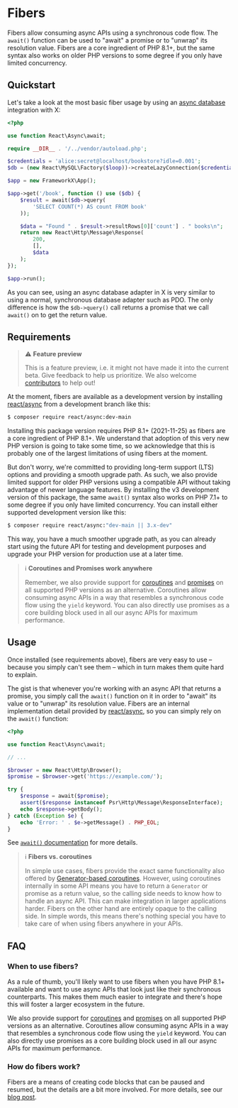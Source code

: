 # Fibers

Fibers allow consuming async APIs using a synchronous code flow. The `await()`
function can be used to "await" a promise or to "unwrap" its resolution value.
Fibers are a core ingredient of PHP 8.1+, but the same syntax also works on
older PHP versions to some degree if you only have limited concurrency.

## Quickstart

Let's take a look at the most basic fiber usage by using an
[async database](../integrations/database.md) integration with X:

```php title="public/index.php"
<?php

use function React\Async\await;

require __DIR__ . '/../vendor/autoload.php';

$credentials = 'alice:secret@localhost/bookstore?idle=0.001';
$db = (new React\MySQL\Factory($loop))->createLazyConnection($credentials);

$app = new FrameworkX\App();

$app->get('/book', function () use ($db) {
    $result = await($db->query(
        'SELECT COUNT(*) AS count FROM book'
    ));

    $data = "Found " . $result->resultRows[0]['count'] . " books\n";
    return new React\Http\Message\Response(
        200,
        [],
        $data
    );
});

$app->run();
```

As you can see, using an async database adapter in X is very similar to using
a normal, synchronous database adapter such as PDO. The only difference is how
the `$db->query()` call returns a promise that we call `await()` on to get the
return value.

## Requirements

> ⚠️ **Feature preview**
>
> This is a feature preview, i.e. it might not have made it into the current beta.
> Give feedback to help us prioritize.
> We also welcome [contributors](../more/community.md) to help out!

At the moment, fibers are available as a development version by installing
[react/async](https://github.com/reactphp/async) from a development branch
like this:

```bash
$ composer require react/async:dev-main
```

Installing this package version requires PHP 8.1+ (2021-11-25) as fibers are a
core ingredient of PHP 8.1+. We understand that adoption of this very new PHP
version is going to take some time, so we acknowledge that this is probably one
of the largest limitations of using fibers at the moment.

But don't worry, we're committed to providing long-term support (LTS) options
and providing a smooth upgrade path. As such, we also provide limited support
for older PHP versions using a compatible API without taking advantage of newer
language features. By installing the v3 development version of this package, the
same `await()` syntax also works on PHP 7.1+ to some degree if you only have
limited concurrency. You can install either supported development version like
this:

```bash
$ composer require react/async:"dev-main || 3.x-dev"
```

This way, you have a much smoother upgrade path, as you can already start using
the future API for testing and development purposes and upgrade your PHP version
for production use at a later time.

> ℹ️ **Coroutines and Promises work anywhere**
>
> Remember, we also provide support for [coroutines](coroutines.md) and
> [promises](promises.md) on all supported PHP versions as an alternative.
> Coroutines allow consuming async APIs in a way that resembles a synchronous
> code flow using the `yield` keyword. You can also directly use promises as a
> core building block used in all our async APIs for maximum performance.

## Usage

Once installed (see requirements above), fibers are very easy to use – because
you simply can't see them – which in turn makes them quite hard to explain.

The gist is that whenever you're working with an async API that returns a
promise, you simply call the `await()` function on it in order to "await" its
value or to "unwrap" its resolution value. Fibers are an internal implementation
detail provided by [react/async](https://github.com/reactphp/async), so you
can simply rely on the `await()` function:

```php
<?php

use function React\Async\await;

// ...

$browser = new React\Http\Browser();
$promise = $browser->get('https://example.com/');

try {
    $response = await($promise);
    assert($response instanceof Psr\Http\Message\ResponseInterface);
    echo $response->getBody();
} catch (Exception $e) {
    echo 'Error: ' . $e->getMessage() . PHP_EOL;
}
```

See [`await()` documentation](https://github.com/reactphp/async#await) for more
details.

> ℹ️ **Fibers vs. coroutines**
>
> In simple use cases, fibers provide the exact same functionality also offered
> by [Generator-based coroutines](coroutines.md). However, using coroutines
> internally in some API means you have to return a `Generator` or promise as a
> return value, so the calling side needs to know how to handle an async API.
> This can make integration in larger applications harder. Fibers on the other
> hand are entirely opaque to the calling side. In simple words, this means
> there's nothing special you have to take care of when using fibers anywhere
> in your APIs.

## FAQ

### When to use fibers?

As a rule of thumb, you'll likely want to use fibers when you have PHP 8.1+
available and want to use async APIs that look just like their synchronous
counterparts. This makes them much easier to integrate and there's hope this
will foster a larger ecosystem in the future.

We also provide support for [coroutines](coroutines.md) and
[promises](promises.md) on all supported PHP versions as an alternative.
Coroutines allow consuming async APIs in a way that resembles a synchronous
code flow using the `yield` keyword. You can also directly use promises as a
core building block used in all our async APIs for maximum performance.

### How do fibers work?

Fibers are a means of creating code blocks that can be paused and resumed, but
the details are a bit more involved. For more details, see our
[blog post](https://clue.engineering/2021/fibers-in-php).
